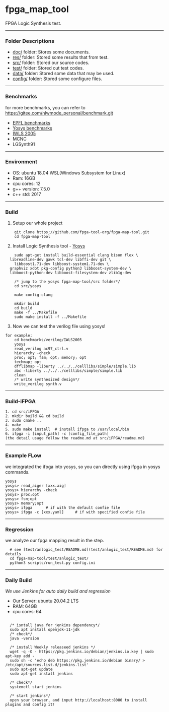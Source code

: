 # fpga_map_tool

FPGA Logic Synthesis test.

---

### Folder Descriptions

* [doc/](doc/README.md) folder: Stores some documents.
* [res/](res/README.md) folder: Stored some results that from test.
* [src/](src/README.md) folder: Stored our source codes.
* [test/](test/README.md) folder: Stored out test codes.
* [data/](data/README.md) folder: Stored some data that may be used.
* [config/](config/README.md) folder: Stored some configure files.

---
### Benchmarks
for more benchmarks, you can refer to https://gitee.com/nlwmode_personal/benchmark.git
* [EPFL benchmarks](https://github.com/fpga-tool-org/benchmarks)
* [Yosys benchmarks](https://github.com/fpga-tool-org/yosys-bench)
* [IWLS 2005](http://iwls.org/iwls2005/benchmarks.html)
* MCNC
* LGSynth91

---
### Environment

* OS: ubuntu 18.04 WSL(Windows Subsystem for Linux)
* Ram: 16GB
* cpu cores: 12
* g++ version: 7.5.0
* c++ std: 2017

---
### Build

1. Setup our whole project
  ```
      git clone https://github.com/fpga-tool-org/fpga-map-tool.git
      cd fpga-map-tool
  ```

2. Install Logic Synthesis tool - [Yosys](src/yosys)
  ```
      sudo apt-get install build-essential clang bison flex \
    libreadline-dev gawk tcl-dev libffi-dev git \
      libboost1.71-dev libboost-system1.71-dev \
    graphviz xdot pkg-config python3 libboost-system-dev \
    libboost-python-dev libboost-filesystem-dev zlib1g-dev

      /* jump to the yosys fpga-map-tool/src folder*/
      cd src/yosys

      make config-clang

      mkdir build
      cd build
      make -f ../Makefile
      sudo make install -f ../Makefile
  ```

3. Now we can test the verilog file using yosys!
  ```
  for example: 
      cd benchmarks/verilog/IWLS2005
      yosys
      read_verilog ac97_ctrl.v
      hierarchy -check
      proc; opt; fsm; opt; memory; opt
      techmap; opt
      dfflibmap -liberty ../../../celllibs/simple/simple.lib
      abc -liberty ../../../celllibs/simple/simple.lib
      clean
      /* write synthesized design*/
      write_verilog synth.v
  ```
---
### Build-iFPGA
  ```
  1. cd src/iFPGA
  2. mkdir build && cd build
  3. sudo cmake ..
  4. make
  5. sudo make install  # install ifpga to /usr/local/bin
  6. ifpga -i [input_path] -c [config_file_path]
  (the detail usage follow the readme.md at src/iFPGA/readme.md)  
  ```

--- 
### Example FLow
we integrated the ifpga into yosys, so you can directly using ifpga in yosys commands.
  ```
  yosys
  yosys> read_aiger [xxx.aig]
  yosys> hierarchy -check
  yosys> proc;opt
  yosys> fsm;opt
  yosys> memory;opt
  yosys> ifpga      # if with the default confie file
  yosys> ifpga -c [xxx.yaml]     # if with specified confie file
  ```
---

### Regression
we analyze our fpga mapping result in the step.
```
  # see [test/anlogic_test/README.md](test/anlogic_test/README.md) for details
  cd fpga-map-tool/test/anlogic_test/
  python3 scripts/run_test.py config.ini 
```
---
### Daily Build
*We use Jenkins for auto daily build and regression*

- Our Server: ubuntu 20.04.2 LTS
- RAM: 64GB
- cpu cores: 64

```
  
  /* isntall java for jenkins dependency*/
  sudo apt install openjdk-11-jdk
  /* check*/
  java -version

  /* install Weekly releaseed jenkins */
  wget -q -O - https://pkg.jenkins.io/debian/jenkins.io.key | sudo apt-key add -
  sudo sh -c 'echo deb https://pkg.jenkins.io/debian binary/ > /etc/apt/sources.list.d/jenkins.list'
  sudo apt-get update
  sudo apt-get install jenkins
  
  /* check*/
  systemctl start jenkins

  /* start jenkins*/
  open your browser, and input http://localhost:8080 to install plugins and config it!
```

